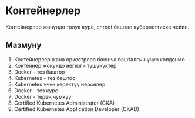 # Контейнерлер

Контейнерлер жөнүндө толук курс, chroot баштап кубернеттиске чейин.

## Мазмуну

1. Контейнерлер жана оркестрлөө боюнча башталгыч үчүн колдонмо
2. Контейнер жонундо негизги түшүнүктөр
3. Docker - тез баштоо
4. Kubernetes - тез баштоо
5. Kubernetes үчүн керектүү нерселер
6. Docker - тез курс
7. Docker - терең чумкуу
8. Certified Kubernetes Administrator (CKA)
9. Certified Kubernetes Application Developer (CKAD)
